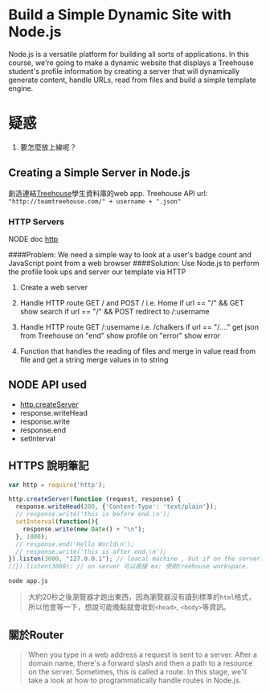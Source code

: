 #	Build a Simple Dynamic Site with Node.js

Node.js is a versatile platform for building all sorts of applications. In this course, we're going to make a dynamic website that displays a Treehouse student's profile information by creating a server that will dynamically generate content, handle URLs, read from files and build a simple template engine.

# 疑惑

1. 要怎麼放上線呢？

## Creating a Simple Server in Node.js

創造連結[Treehouse](http://referrals.trhou.se/ninalee)學生資料庫的web app. Treehouse API url: `"http://teamtreehouse.com/" + username + ".json"`

### HTTP Servers

NODE doc [http](https://nodejs.org/api/http.html#http_http)

####Problem: We need a simple way to look at a user's badge count and JavaScript point from a web browser
####Solution: Use Node.js to perform the profile look ups and server our template via HTTP

1. Create a web server

2. Handle HTTP route GET / and POST / i.e. Home
  if url == "/" && GET
    show search
  if url == "/" && POST
    redirect to /:username

3. Handle HTTP route GET /:username i.e. /chalkers
  if url == "/...."
    get json from Treehouse
      on "end"
        show profile
      on "error"
        show error

4. Function that handles the reading of files and merge in value
  read from file and get a string
    merge values in to string

## NODE API used

* [http.createServer](https://nodejs.org/api/http.html#http_http_createserver_requestlistener)
* response.writeHead
* response.write
* response.end
* setInterval

## HTTPS 說明筆記

```js
var http = require('http');

http.createServer(function (request, response) {
  response.writeHead(200, {'Content-Type': 'text/plain'});
  // response.write('this is before end.\n');
  setInterval(function(){
    response.write(new Date() + "\n");
  }, 1000);
  // response.end('Hello World\n');
  // response.write('this is after end.\n');
}).listen(3000, "127.0.0.1"); // loacal machine , but if on the server?
//}).listen(3000); // on server 可以直接 ex: 使用treehouse workspace.
```

```
node app.js
```

> 大約20秒之後瀏覽器才跑出東西，因為瀏覽器沒有讀到標準的`html`格式，所以他會等一下，想說可能晚點就會收到`<head>`, `<body>`等資訊。

## 關於Router

> When you type in a web address a request is sent to a server. After a domain name, there's a forward slash and then a path to a resource on the server. Sometimes, this is called a route. In this stage, we'll take a look at how to programmatically handle routes in Node.js.

